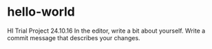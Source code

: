 # hello-world
HI
Trial Project 24.10.16
In the editor, write a bit about yourself.
Write a commit message that describes your changes.
